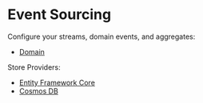 # Event Sourcing

Configure your streams, domain events, and aggregates:
- [Domain](Domain)

Store Providers:
- [Entity Framework Core](Entity-Framework-Core) 
- [Cosmos DB](Cosmos) 
